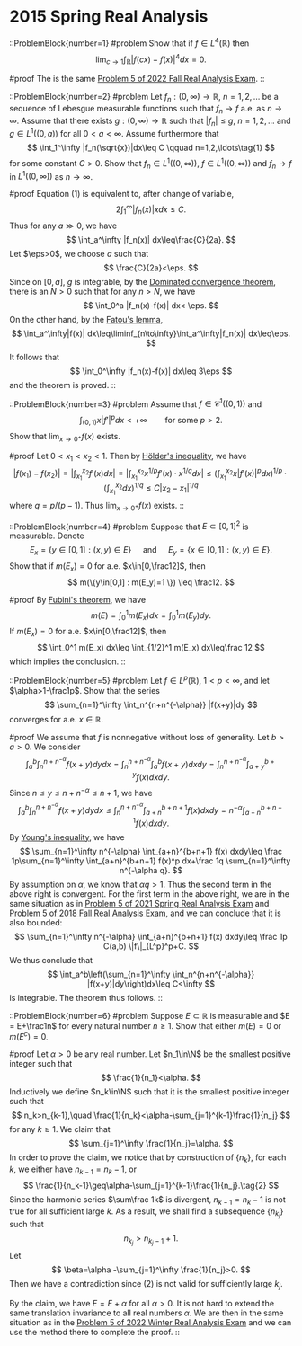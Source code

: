 # 2015 Spring Real Analysis

::ProblemBlock{number=1}
#problem
Show that if $f\in L^4(\mathbb{R})$ then
$$
\lim_{c\to 1}\int_\mathbb{R} |f(cx)-f(x)|^4 dx = 0.
$$

#proof
The is the same [Problem 5 of 2022 Fall Real Analysis Exam](/posts/real-analysis/2022-fall/).
::

::ProblemBlock{number=2}
#problem
Let $f_n:(0,\infty)\to\mathbb{R}$, $n=1,2,\ldots$ be a sequence of Lebesgue measurable functions such that $f_n\to f$ a.e. as $n\to\infty$. Assume that there exists $g:(0,\infty)\to\mathbb{R}$ such that $|f_n|\leq g$, $n=1,2,\ldots$ and $g\in L^1((0,a))$ for all $0<a<\infty$. Assume furthermore that
$$
\int_1^\infty |f_n(\sqrt{x})|dx\leq C \qquad n=1,2,\ldots\tag{1}
$$
for some constant $C>0$. Show that $f_n\in L^1((0,\infty))$, $f\in L^1((0,\infty))$ and $f_n\to f$ in $L^1((0,\infty))$ as $n\to\infty$.

#proof
Equation (1) is equivalent to, after change of variable,  
$$
2\int_1^\infty |f_n(x)| xdx\leq C.
$$
Thus for any $a\gg 0$, we have 
$$
\int_a^\infty |f_n(x)| dx\leq\frac{C}{2a}.
$$
Let $\eps>0$, we choose $a$ such that 
$$
\frac{C}{2a}<\eps.
$$
Since on $[0,a]$, $g$ is integrable, by the [Dominated convergence theorem](https://en.wikipedia.org/wiki/Dominated_convergence_theorem), there is an $N>0$ such that for any $n>N$, we have
$$
\int_0^a |f_n(x)-f(x)| dx< \eps.
$$
On the other hand, by the [Fatou's lemma](https://en.wikipedia.org/wiki/Fatou%27s_lemma),
$$
\int_a^\infty|f(x)| dx\leq\liminf_{n\to\infty}\int_a^\infty|f_n(x)| dx\leq\eps.
$$
It follows that 
$$
\int_0^\infty |f_n(x)-f(x)| dx\leq 3\eps
$$
and the theorem is proved.
::

::ProblemBlock{number=3}
#problem
Assume that $f\in \mathcal C^1((0,1))$ and
$$
\int_{(0,1)} x|f'|^p dx<+\infty \qquad \text{for some } p>2.
$$
Show that $\lim_{x\to 0^+} f(x)$ exists.

#proof
Let $0<x_1<x_2<1$. Then by [Hölder's inequality](https://en.wikipedia.org/wiki/Hölder%27s_inequality), we have
$$
|f(x_1)-f(x_2)|=\left|\int_{x_1}^{x_2} f'(x) dx\right|=\left|\int_{x_1}^{x_2} x^{1/p}f'(x) \cdot x^{1/q} dx\right|\leq \left(\int_{x_1}^{x_2} x|f'(x)|^p dx\right)^{1/p}\cdot
\left(\int_{x_1}^{x_2} dx\right)^{1/q}\leq C|x_2-x_1|^{1/q}
$$
where $q=p/(p-1)$.
Thus $\lim_{x\to 0^+} f(x)$ exists.
::

::ProblemBlock{number=4}
#problem
Suppose that $E\subset[0,1]^2$ is measurable. Denote
$$
E_x = \{ y\in[0,1] : (x,y)\in E \} \quad\text{ and }\quad E_y = \{ x\in [0,1] : (x,y)\in E \}.
$$
Show that if $m(E_x)=0$ for a.e. $x\in[0,\frac12]$, then
$$
m(\{y\in[0,1] : m(E_y)=1 \}) \leq \frac12.
$$

#proof
By [Fubini's theorem](https://en.wikipedia.org/wiki/Fubini%27s_theorem#Product_measures), we have
$$
m(E)=\int_0^1 m(E_x) dx=\int_0^1m(E_y) dy.
$$
If $m(E_x)=0$ for a.e. $x\in[0,\frac12]$, then 
$$
\int_0^1 m(E_x) dx\leq \int_{1/2}^1 m(E_x) dx\leq\frac 12
$$
which implies the conclusion.
::

::ProblemBlock{number=5}
#problem
Let $f\in L^p(\mathbb{R})$, $1<p<\infty$, and let $\alpha>1-\frac1p$. Show that the series
$$
\sum_{n=1}^\infty \int_n^{n+n^{-\alpha}} |f(x+y)|dy
$$
converges for a.e. $x\in\mathbb{R}$.

#proof
We assume that $f$ is nonnegative without loss of generality.
Let $b>a>0$. We consider 
$$
\int_a^b\int_n^{n+n^{-\alpha}} f(x+y) dydx=\int_n^{n+n^{-\alpha}}\int_a^b f(x+y) dxdy=
\int_n^{n+n^{-\alpha}}\int_{a+y}^{b+y} f(x) dxdy.
$$
Since $n\leq y\leq n+n^{-\alpha}\leq n+1$, we have
$$
\int_a^b\int_n^{n+n^{-\alpha}} f(x+y) dydx\leq \int_n^{n+n^{-\alpha}}\int_{a+n}^{b+n+1} f(x) dxdy
=n^{-\alpha} \int_{a+n}^{b+n+1} f(x) dxdy.
$$
By [Young's inequality](https://en.wikipedia.org/wiki/Young%27s_inequality_for_products), we have 
$$
\sum_{n=1}^\infty n^{-\alpha} \int_{a+n}^{b+n+1} f(x) dxdy\leq \frac 1p\sum_{n=1}^\infty \int_{a+n}^{b+n+1} f(x)^p dx+\frac 1q \sum_{n=1}^\infty n^{-\alpha q}.
$$
By assumption on $\alpha$, we know that $\alpha q>1$. Thus the second term in the above right is convergent. For the first term in the above right, we are in the same situation as in [Problem 5 of 2021 Spring Real Analysis Exam](/posts/real-analysis/2021-spring/) and [Problem 5 of 2018 Fall Real Analysis Exam](/posts/real-analysis/2018-fall/), and we can conclude that it is also bounded:
$$
\sum_{n=1}^\infty n^{-\alpha} \int_{a+n}^{b+n+1} f(x) dxdy\leq \frac 1p C(a,b) \|f\|_{L^p}^p+C.
$$
We thus conclude that 
$$
\int_a^b\left(\sum_{n=1}^\infty \int_n^{n+n^{-\alpha}} |f(x+y)|dy\right)dx\leq C<\infty
$$
is integrable. The theorem thus follows.
::

::ProblemBlock{number=6}
#problem
Suppose $E\subset \mathbb{R}$ is measurable and $E = E+\frac1n$ for every natural number $n\geq 1$. Show that either $m(E)=0$ or $m(E^c)=0$.

#proof
Let $\alpha>0$ be any real number. Let $n_1\in\N$ be the smallest positive integer such that 
$$
\frac{1}{n_1}<\alpha.
$$
Inductively we define $n_k\in\N$ such that it is the smallest positive integer such that 
$$
n_k>n_{k-1},\quad \frac{1}{n_k}<\alpha-\sum_{j=1}^{k-1}\frac{1}{n_j}
$$
for any $k\geq 1$. 
We claim that 
$$
\sum_{j=1}^\infty \frac{1}{n_j}=\alpha.
$$
In order to prove the claim, we notice that by construction of $\{n_k\}$, for each $k$, we either have $n_{k-1}=n_k-1$, or 
$$
\frac{1}{n_k-1}\geq\alpha-\sum_{j=1}^{k-1}\frac{1}{n_j}.\tag{2}
$$
Since the harmonic series $\sum\frac 1k$ is divergent, $n_{k-1}=n_k-1$ is not true for all sufficient large $k$. As a result, we shall find a subsequence $\{n_{k_j}\}$ such that 
$$
n_{k_j}>n _{k_j-1}+1.
$$
Let 
$$
\beta=\alpha -\sum_{j=1}^\infty \frac{1}{n_j}>0.
$$
Then we  have a contradiction since (2) is not valid for sufficiently large $k_j$.

By the claim, we have $E=E+\alpha$ for all $\alpha>0$. It is not hard to extend the same translation invariance to all real numbers $\alpha$. We   are then in the same situation as in the [Problem 5 of 2022 Winter Real Analysis Exam](/posts/real-analysis/2022-winter) and we can use the method there to complete the proof.
::